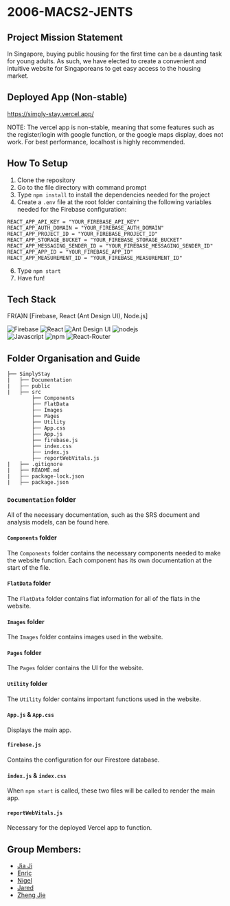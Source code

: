 # 2006-MACS2-JENTS

## Project Mission Statement
In Singapore, buying public housing for the first time can be a daunting task for young adults. As such, we have elected to create a convenient and intuitive website for Singaporeans to get easy access to the housing market.

## Deployed App (Non-stable)
https://simply-stay.vercel.app/

NOTE: The vercel app is non-stable, meaning that some features such as the register/login with google function, or the google maps display, does not work. For best performance, localhost is highly recommended.

## How To Setup
1. Clone the repository
2. Go to the file directory with command prompt
3. Type `npm install` to install the dependencies needed for the project
4. Create a `.env` file at the root folder containing the following variables needed for the Firebase configuration:
```env
REACT_APP_API_KEY = "YOUR_FIREBASE_API_KEY"
REACT_APP_AUTH_DOMAIN = "YOUR_FIREBASE_AUTH_DOMAIN"
REACT_APP_PROJECT_ID = "YOUR_FIREBASE_PROJECT_ID"
REACT_APP_STORAGE_BUCKET = "YOUR_FIREBASE_STORAGE_BUCKET"
REACT_APP_MESSAGING_SENDER_ID = "YOUR_FIREBASE_MESSAGING_SENDER_ID"
REACT_APP_APP_ID = "YOUR_FIREBASE_APP_ID"
REACT_APP_MEASUREMENT_ID = "YOUR_FIREBASE_MEASUREMENT_ID"
```
6. Type `npm start`
7. Have fun!

## Tech Stack
FR(A)N \[Firebase, React (Ant Design UI), Node.js\]
<div>
<img src = "http://img.shields.io/badge/firebase-FFCA28?style=flat-square&logo=firebase&logoColor=black" alt = "Firebase">
<img src = "http://img.shields.io/badge/react-61DAFB?style=flat-square&logo=react&logoColor=black" alt = "React">
<img src = "http://img.shields.io/badge/antdesign-0170FE?style=flat-square&logo=antdesign&logoColor=black" alt = "Ant Design UI">
<img src = "http://img.shields.io/badge/nodejs-339933?style=flat-square&logo=nodedotjs&logoColor=black" alt = "nodejs">
</div>
<div>
<img src="http://img.shields.io/badge/Javascript-fcd400?style=flat-square&logo=javascript&logoColor=black" alt="Javascript">
<img src = "http://img.shields.io/badge/npm-CB3837?style=flat-square&logo=npm&logoColor=black" alt = "npm">
<img src="https://img.shields.io/badge/React Router-black?style=flat-square&logo=reactrouter&logoColor=CA4245" alt="React-Router">
</div>

## Folder Organisation and Guide
```
├── SimplyStay
|   ├── Documentation
|   ├── public
|   ├── src
        ├── Components
        ├── FlatData
        ├── Images
        ├── Pages
        ├── Utility
        ├── App.css
        ├── App.js
        ├── firebase.js
        ├── index.css
        ├── index.js
        ├── reportWebVitals.js
|   ├── .gitignore
|   ├── README.md
|   ├── package-lock.json
|   ├── package.json
```

### `Documentation` folder
All of the necessary documentation, such as the SRS document and analysis models, can be found here.

#### `Components` folder
The `Components` folder contains the necessary components needed to make the website function. Each component has its own documentation at the start of the file.

#### `FlatData` folder
The `FlatData` folder contains flat information for all of the flats in the website.

#### `Images` folder
The `Images` folder contains images used in the website.

#### `Pages` folder
The `Pages` folder contains the UI for the website.

#### `Utility` folder
The `Utility` folder contains important functions used in the website.

#### `App.js` & `App.css`
Displays the main app.

#### `firebase.js`
Contains the configuration for our Firestore database.

#### `index.js` & `index.css`
When `npm start` is called, these two files will be called to render the main app.

#### `reportWebVitals.js`
Necessary for the deployed Vercel app to function.

## Group Members:
- [Jia Ji](https://github.com/JiaJi99)
- [Enric](https://github.com/etdz)
- [Nigel](https://github.com/nigelip)
- [Jared](https://github.com/themandude2)
- [Zheng Jie](https://github.com/saffronrust)

